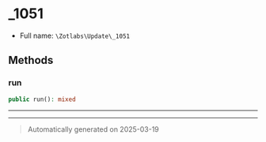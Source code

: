 
# _1051





* Full name: `\Zotlabs\Update\_1051`




## Methods


### run



```php
public run(): mixed
```












***


***
> Automatically generated on 2025-03-19
